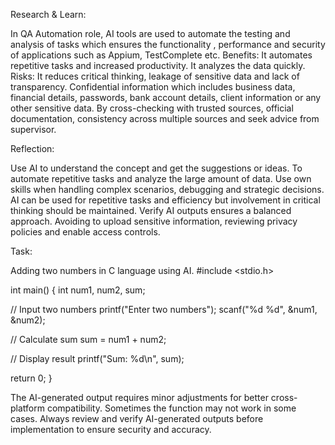 Research & Learn:

In QA Automation role, AI tools are used to automate the testing and analysis of tasks which ensures the functionality , performance and security of applications such as Appium, TestComplete etc.
Benefits: It automates repetitive tasks and increased productivity. It analyzes the data quickly.
Risks: It reduces critical thinking, leakage of sensitive data and lack of transparency.
Confidential information which includes business data, financial details, passwords, bank account details, client information or any other sensitive data.
By cross-checking with trusted sources, official documentation, consistency across multiple sources and seek advice from supervisor.

Reflection:

Use AI to understand the concept and get the suggestions or ideas. To automate repetitive tasks and analyze the large amount of data. Use own skills when handling complex scenarios, debugging and strategic decisions.
AI can be used for repetitive tasks and efficiency but involvement in critical thinking should be maintained. Verify AI outputs ensures a balanced approach.
Avoiding to upload sensitive information, reviewing privacy policies and enable access controls.

Task:

Adding two numbers in C language using AI.
#include <stdio.h>

int main()
{
int num1, num2, sum;

// Input two numbers
printf("Enter two numbers");
scanf("%d %d", &num1, &num2);

// Calculate sum
sum = num1 + num2;

// Display result
printf("Sum: %d\n", sum);

return 0;
}

The AI-generated output requires minor adjustments for better cross-platform compatibility. Sometimes the function may not work in some cases.
Always review and verify AI-generated outputs before implementation to ensure security and accuracy.